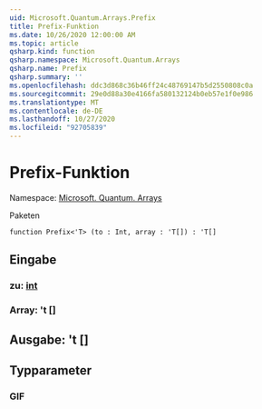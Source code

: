 ```yaml
---
uid: Microsoft.Quantum.Arrays.Prefix
title: Prefix-Funktion
ms.date: 10/26/2020 12:00:00 AM
ms.topic: article
qsharp.kind: function
qsharp.namespace: Microsoft.Quantum.Arrays
qsharp.name: Prefix
qsharp.summary: ''
ms.openlocfilehash: ddc3d868c36b46ff24c48769147b5d2550808c0a
ms.sourcegitcommit: 29e0d88a30e4166fa580132124b0eb57e1f0e986
ms.translationtype: MT
ms.contentlocale: de-DE
ms.lasthandoff: 10/27/2020
ms.locfileid: "92705839"
---
```

# <a name="prefix-function"></a>Prefix-Funktion

Namespace: [Microsoft. Quantum. Arrays](xref:Microsoft.Quantum.Arrays)

Paketen [](https://nuget.org/packages/)




```qsharp
function Prefix<'T> (to : Int, array : 'T[]) : 'T[]
```


## <a name="input"></a>Eingabe

### <a name="to--int"></a>zu: [int](xref:microsoft.quantum.lang-ref.int)




### <a name="array--t"></a>Array: 't []





## <a name="output--t"></a>Ausgabe: 't []



## <a name="type-parameters"></a>Typparameter

### <a name="t"></a>GIF


